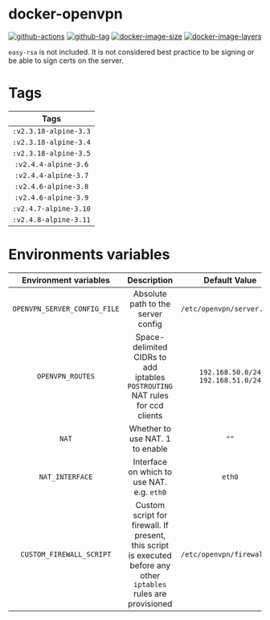 # docker-openvpn

[![github-actions](https://github.com/theohbrothers/docker-openvpn/workflows/build/badge.svg)](https://github.com/theohbrothers/docker-openvpn/actions)
[![github-tag](https://img.shields.io/github/tag/theohbrothers/docker-openvpn)](https://github.com/theohbrothers/docker-openvpn/releases/)
[![docker-image-size](https://img.shields.io/microbadger/image-size/theohbrothers/docker-openvpn/latest)](https://hub.docker.com/r/theohbrothers/docker-openvpn)
[![docker-image-layers](https://img.shields.io/microbadger/layers/theohbrothers/docker-openvpn/latest)](https://hub.docker.com/r/theohbrothers/docker-openvpn)

`easy-rsa` is not included. It is not considered best practice to be signing or be able to sign certs on the server.

# Tags

| Tags |
|:-------:| 
| `:v2.3.18-alpine-3.3` | 
| `:v2.3.18-alpine-3.4` | 
| `:v2.3.18-alpine-3.5` | 
| `:v2.4.4-alpine-3.6` | 
| `:v2.4.4-alpine-3.7` | 
| `:v2.4.6-alpine-3.8` | 
| `:v2.4.6-alpine-3.9` | 
| `:v2.4.7-alpine-3.10` | 
| `:v2.4.8-alpine-3.11` |

# Environments variables

| Environment variables | Description | Default Value |
|:-------:|:-------:|:-------:|
| `OPENVPN_SERVER_CONFIG_FILE` | Absolute path to the server config | `/etc/openvpn/server.conf` |
| `OPENVPN_ROUTES` | Space-delimited CIDRs to add iptables `POSTROUTING` NAT rules for ccd clients | `192.168.50.0/24 192.168.51.0/24` |
| `NAT` | Whether to use NAT. 1 to enable | `""` |
| `NAT_INTERFACE` | Interface on which to use NAT. e.g. `eth0` | `eth0` |
| `CUSTOM_FIREWALL_SCRIPT` | Custom script for firewall. If present, this script is executed before any other `iptables` rules are provisioned | `/etc/openvpn/firewall.sh` |